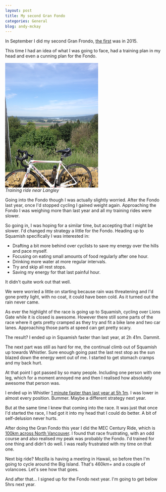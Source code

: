 ```yaml
---
layout: post
title: My second Gran Fondo
categories: General
blog: andy-mckay
---
```


In September I did my second Gran Frondo, <a href="http://www.agmweb.ca/2015-09-12-gran-fondo/">the first</a> was in 2015.

This time I had an idea of what I was going to face, had a training plan in my head and even a cunning plan for the Fondo.

<img src="/files/IMG_1752.png" style="display: block"/>
<cite>Training ride near Langley</cite>

Going into the Fondo though I was actually slightly worried. After the Fondo last year, once I'd stopped cycling I gained weight again. Approaching the Fondo I was weighing more than last year and all my training rides were slower.

So going in, I was hoping for a similar time, but accepting that I might be slower. I'd changed my strategy a little for the Fondo. Heading up to Squamish specifically I was interested in:

* Drafting a bit more behind over cyclists to save my energy over the hills and pace myself.
* Focusing on eating small amounts of food regularly after one hour.
* Drinking more water at more regular intervals.
* Try and skip all rest stops.
* Saving my energy for that last painful hour.

It didn't quite work out that well.

We were worried a little on starting because rain was threatening and I'd gone pretty light, with no coat, it could have been cold. As it turned out the rain never came.

As ever the highlight of the race is going up to Squamish, cycling over Lions Gate while it is closed is awesome. However there still some parts of the race where it gets pretty cramped as they try and fit a bike lane and two car lanes. Approaching those parts at speed can get pretty scary.

The result? I ended up in Squamish faster than last year, at 2h 41m. Dammit.

The next part was still as hard for me, the continual climb out of Squamish up towards Whistler. Sure enough going past the last rest stop as the sun blazed down the energy went out of me. I started to get stomach cramps and my back hurt.

At that point I got passed by so many people. Including one person with one leg, which for a moment annoyed me and then I realised how absolutely awesome that person was.

I ended up in Whistler <a href="https://www.strava.com/activities/707567852">1 minute faster than last year at 5h 1m</a>. I was lower in almost every position. Bummer. Maybe a different strategy next year.

But at the same time I knew that coming into the race. It was just that once I'd started the race, I had got it into my head that I could do better. A bit of self-delusion never hurts.

After doing the Gran Fondo this year I did the MEC Century Ride, which is <a href="https://www.strava.com/activities/731171146">100km across North Vancouver</a>. I found that race frustrating, with an odd course and also realised my peak was probably the Fondo. I'd trained for one thing and didn't do well. I was really frustrated with my time on that one.

Next big ride? Mozilla is having a meeting in Hawaii, so before then I'm going to cycle around the Big Island. That's 460km+ and a couple of volancoes. Let's see how that goes.

And after that... I signed up for the Fondo next year. I'm going to get below 5hrs next year.

